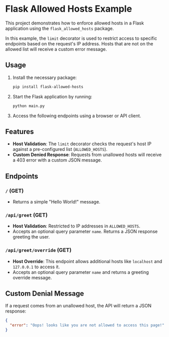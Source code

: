 # Flask Allowed Hosts Example

This project demonstrates how to enforce allowed hosts in a Flask application using the `flask_allowed_hosts` package.

In this example, the `limit` decorator is used to restrict access to specific endpoints based on the request's IP
address. Hosts that are not on the allowed list will receive a custom error message.

## Usage

1. Install the necessary package:
   ```bash
   pip install flask-allowed-hosts
   ```

2. Start the Flask application by running:
   ```bash
   python main.py
   ```

3. Access the following endpoints using a browser or API client.

## Features

- **Host Validation**: The `limit` decorator checks the request's host IP against a pre-configured
  list (`ALLOWED_HOSTS`).
- **Custom Denied Response**: Requests from unallowed hosts will receive a 403 error with a custom JSON message.

## Endpoints

### `/` (GET)

- Returns a simple "Hello World!" message.

### `/api/greet` (GET)

- **Host Validation**: Restricted to IP addresses in `ALLOWED_HOSTS`.
- Accepts an optional query parameter `name`. Returns a JSON response greeting the user.

### `/api/greet/override` (GET)

- **Host Override**: This endpoint allows additional hosts like `localhost` and `127.0.0.1` to access it.
- Accepts an optional query parameter `name` and returns a greeting override message.

## Custom Denial Message

If a request comes from an unallowed host, the API will return a JSON response:

```json
{
  "error": "Oops! looks like you are not allowed to access this page!"
}
```


